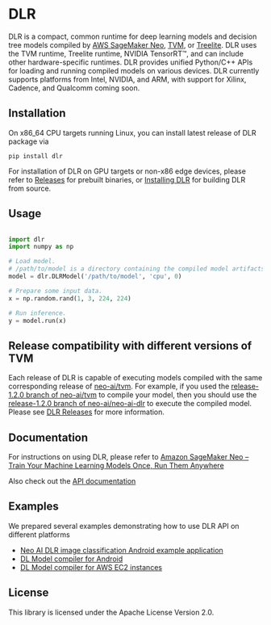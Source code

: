 # DLR

DLR is a compact, common runtime for deep learning models and decision tree models compiled by [AWS SageMaker Neo](https://aws.amazon.com/sagemaker/neo/), [TVM](https://github.com/neo-ai/tvm), or [Treelite](https://treelite.readthedocs.io/en/latest/install.html). DLR uses the TVM runtime, Treelite runtime, NVIDIA TensorRT™, and can include other hardware-specific runtimes. DLR provides unified Python/C++ APIs for loading and running compiled models on various devices. DLR currently supports platforms from Intel, NVIDIA, and ARM, with support for Xilinx, Cadence, and Qualcomm coming soon.

## Installation
On x86_64 CPU targets running Linux, you can install latest release of DLR package via 

`pip install dlr`

For installation of DLR on GPU targets or non-x86 edge devices, please refer to [Releases](https://github.com/neo-ai/neo-ai-dlr/releases) for prebuilt binaries, or [Installing DLR](https://neo-ai-dlr.readthedocs.io/en/latest/install.html) for building DLR from source.

## Usage

```python

import dlr
import numpy as np

# Load model.
# /path/to/model is a directory containing the compiled model artifacts (.so, .params, .json)
model = dlr.DLRModel('/path/to/model', 'cpu', 0)

# Prepare some input data.
x = np.random.rand(1, 3, 224, 224)

# Run inference.
y = model.run(x)

```

## Release compatibility with different versions of TVM

Each release of DLR is capable of executing models compiled with the same corresponding release of [neo-ai/tvm](https://github.com/neo-ai/tvm). For example, if you used the [release-1.2.0 branch of neo-ai/tvm](https://github.com/neo-ai/tvm/tree/release-1.2.0) to compile your model, then you should use the [release-1.2.0 branch of neo-ai/neo-ai-dlr](https://github.com/neo-ai/neo-ai-dlr/tree/release-1.2.0) to execute the compiled model. Please see [DLR Releases](https://github.com/neo-ai/neo-ai-dlr/releases) for more information.

## Documentation
For instructions on using DLR, please refer to [Amazon SageMaker Neo – Train Your Machine Learning Models Once, Run Them Anywhere](https://aws.amazon.com/blogs/aws/amazon-sagemaker-neo-train-your-machine-learning-models-once-run-them-anywhere/)

Also check out the [API documentation](https://neo-ai-dlr.readthedocs.io/en/latest/)

## Examples
We prepared several examples demonstrating how to use DLR API on different platforms

* [Neo AI DLR image classification Android example application](https://github.com/neo-ai/neo-ai-dlr/tree/master/examples/android/image_classification)
* [DL Model compiler for Android](https://github.com/neo-ai/neo-ai-dlr/tree/master/examples/android/tvm_compiler)
* [DL Model compiler for AWS EC2 instances](https://github.com/neo-ai/neo-ai-dlr/tree/master/container/ec2_compilation_container)

## License

This library is licensed under the Apache License Version 2.0. 
